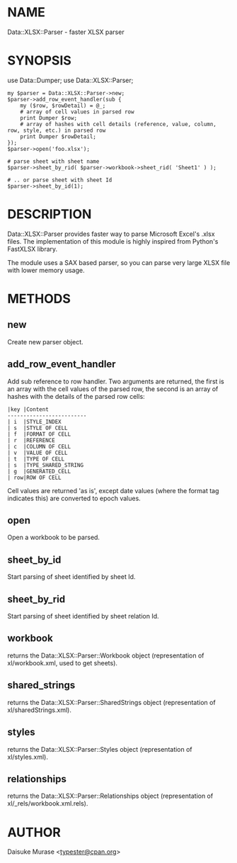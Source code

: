 # NAME

Data::XLSX::Parser - faster XLSX parser

# SYNOPSIS

   use Data::Dumper;
    use Data::XLSX::Parser;
    
    my $parser = Data::XLSX::Parser->new;
    $parser->add_row_event_handler(sub {
        my ($row, $rowDetail) = @_;
        # array of cell values in parsed row
        print Dumper $row;
        # array of hashes with cell details (reference, value, column, row, style, etc.) in parsed row
        print Dumper $rowDetail;
    });
    $parser->open('foo.xlsx');
    
    # parse sheet with sheet name
    $parser->sheet_by_rid( $parser->workbook->sheet_rid( 'Sheet1' ) );
    
    # .. or parse sheet with sheet Id
    $parser->sheet_by_id(1);

# DESCRIPTION

Data::XLSX::Parser provides faster way to parse Microsoft Excel's .xlsx files.
The implementation of this module is highly inspired from Python's FastXLSX library.

The module uses a SAX based parser, so you can parse very large XLSX file with lower memory usage.

# METHODS

## new

Create new parser object.

## add_row_event_handler

Add sub reference to row handler. Two arguments are returned, the first is an array with the cell values of the parsed row, the second is an array of hashes with the details of the parsed row cells:

    |key |Content  
    -------------------------
    | i  |STYLE_INDEX        
    | s  |STYLE OF CELL      
    | f  |FORMAT OF CELL     
    | r  |REFERENCE          
    | c  |COLUMN OF CELL     
    | v  |VALUE OF CELL      
    | t  |TYPE OF CELL       
    | s  |TYPE_SHARED_STRING 
    | g  |GENERATED_CELL     
    | row|ROW OF CELL        

Cell values are returned 'as is', except date values (where the format tag indicates this) are converted to epoch values.

## open

Open a workbook to be parsed.

## sheet_by_id

Start parsing of sheet identified by sheet Id.

## sheet_by_rid

Start parsing of sheet identified by sheet relation Id.

## workbook

returns the Data::XLSX::Parser::Workbook object (representation of xl/workbook.xml, used to get sheets).

## shared_strings

returns the Data::XLSX::Parser::SharedStrings object (representation of xl/sharedStrings.xml).

## styles

returns the Data::XLSX::Parser::Styles object (representation of xl/styles.xml).

## relationships

returns the Data::XLSX::Parser::Relationships object (representation of xl/_rels/workbook.xml.rels).

# AUTHOR

Daisuke Murase &lt;typester@cpan.org>
